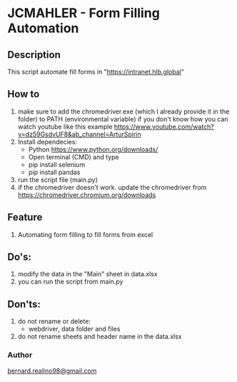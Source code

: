# JCMAHLER - Form Filling Automation
## Description
This script automate fill forms in "https://intranet.hlb.global"
## How to
1. make sure to add the chromedriver.exe (which I already provide it in the folder) to PATH (environmental variable)
if you don't know how you can watch youtube like this example https://www.youtube.com/watch?v=dz59GsdvUF8&ab_channel=ArturSpirin
2. Install dependecies:
    - Python https://www.python.org/downloads/
    - Open terminal (CMD) and type
    - pip install selenium
    - pip install pandas
3. run the script file (main.py)
4. if the chromedriver doesn't work. update the chromedriver from https://chromedriver.chromium.org/downloads
## Feature
1. Automating form filling to fill forms from excel

## Do's:
1. modify the data in the "Main" sheet in data.xlsx
2. you can run the script from main.py


## Don'ts:
1. do not rename or delete:
    - webdriver, data folder and files
2. do not rename sheets and header name in the data.xlsx

### Author
bernard.realino98@gmail.com